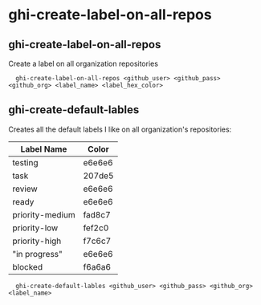 # ghi-create-label-on-all-repos

## ghi-create-label-on-all-repos

Create a label on all organization repositories

```
  ghi-create-label-on-all-repos <github_user> <github_pass> <github_org> <label_name> <label_hex_color>
```

## ghi-create-default-lables

Creates all the default labels I like on all organization's repositories:

| Label Name       | Color  |
| ---------------- | ------ |
| testing          | e6e6e6 |
| task             | 207de5 |
| review           | e6e6e6 |
| ready            | e6e6e6 |
| priority-medium  | fad8c7 |
| priority-low     | fef2c0 |
| priority-high    | f7c6c7 |
| "in progress"    | e6e6e6 |
| blocked          | f6a6a6 |


```
  ghi-create-default-lables <github_user> <github_pass> <github_org> <label_name>
```
